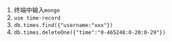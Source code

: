 1. 终端中输入`mongo`
2. `use time-record`
3. `db.times.find({"username:"xxx"})`
4. `db.times.deleteOne({"time":"0-465248:0-20:0-29"})`